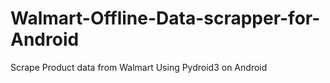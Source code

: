 # Walmart-Offline-Data-scrapper-for-Android
Scrape Product data from Walmart Using Pydroid3 on Android
